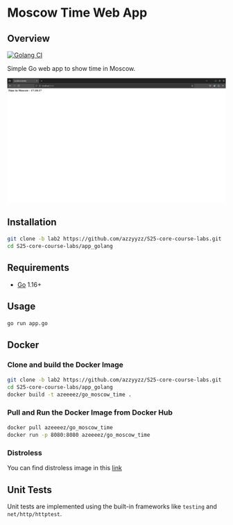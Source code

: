 # Moscow Time Web App

## Overview

[![Golang CI](https://github.com/azzyyzz/S25-core-course-labs/actions/workflows/app_golang.yml/badge.svg)](https://github.com/azzyyzz/S25-core-course-labs/actions/workflows/app_golang.yml)

Simple Go web app to show time in Moscow.

![image](static/images/overview.png)

## Installation

```bash
git clone -b lab2 https://github.com/azzyyzz/S25-core-course-labs.git
cd S25-core-course-labs/app_golang
```

## Requirements

- [Go](https://golang.org/dl/) 1.16+

## Usage

```bash
go run app.go
```

## Docker

### Clone and build the Docker Image

```bash
git clone -b lab2 https://github.com/azzyyzz/S25-core-course-labs.git
cd S25-core-course-labs/app_golang
docker build -t azeeeez/go_moscow_time .
```

### Pull and Run the Docker Image from Docker Hub

```bash
docker pull azeeeez/go_moscow_time
docker run -p 8080:8080 azeeeez/go_moscow_time
```

### Distroless

You can find distroless image in this [link](https://hub.docker.com/repository/docker/azeeeez/go_moscow_time_dist/general)

## Unit Tests

Unit tests are implemented using the built-in frameworks like `testing` and `net/http/httptest`.
